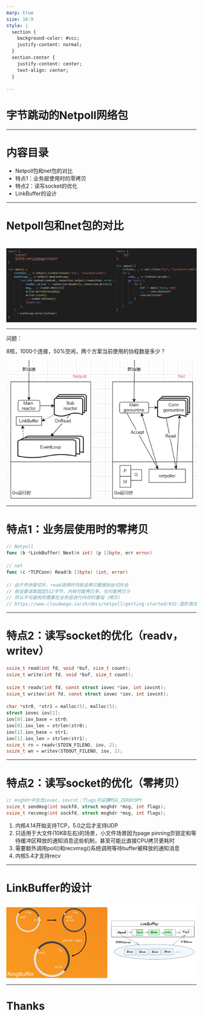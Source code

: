 ```yaml
---
marp: true
size: 16:9
style: |
  section {
    background-color: #ccc;
    justify-content: normal;
  }
  section.center {
    justify-content: center;
    text-align: center;
  }

---
```

<!-- _class: center -->
# 字节跳动的Netpoll网络包

---
# 内容目录
* Netpoll包和net包的对比
* 特点1：业务层使用时的零拷贝
* 特点2：读写socket的优化
* LinkBuffer的设计

---
# Netpoll包和net包的对比
![bg w:95%](images/net_netpoll.png)

---
问题：

8核，1000个连接，50%空闲，两个方案当前使用的协程数是多少？

![bg left:70% w:98%](images/net_netpoll2.jpg)

---
# 特点1：业务层使用时的零拷贝

```go
// Netpoll
func (b *LinkBuffer) Next(n int) (p []byte, err error)

// net
func (c *TCPConn) Read(b []byte) (int, error)

// 由于传参是切片，read调用时内核会拷贝数据到此切片处
// 假设要读取固定512字节，内核可能拷贝多，也可能拷贝少
// 所以不可避免的需要在业务层进行内存的重组（拷贝）
// https://www.cloudwego.io/zh/docs/netpoll/getting-started/#32-高阶用法
```

---
# 特点2：读写socket的优化（readv，writev）
```c
ssize_t read(int fd, void *buf, size_t count);
ssize_t write(int fd, void *buf, size_t count);

ssize_t readv(int fd, const struct iovec *iov, int iovcnt);
ssize_t writev(int fd, const struct iovec *iov, int iovcnt);

char *str0, *str1 = malloc(5), malloc(5);
struct iovec iov[2];
iov[0].iov_base = str0;
iov[0].iov_len = strlen(str0);
iov[1].iov_base = str1;
iov[1].iov_len = strlen(str1);
ssize_t rn = readv(STDIN_FILENO, iov, 2);
ssize_t wn = writev(STDOUT_FILENO, iov, 2);
```

---
# 特点2：读写socket的优化（零拷贝）

```c
// msghdr中包含iovec、iovcnt；flags可设置MSG_ZEROCOPY
ssize_t sendmsg(int sockfd, struct msghdr *msg, int flags);
ssize_t recvmsg(int sockfd, struct msghdr *msg, int flags);
```
1. 内核4.14开始支持TCP，5.0之后才支持UDP
1. 只适用于大文件(10KB左右)的场景，小文件场景因为page pinning页锁定和等待缓冲区释放的通知消息这些机制，甚至可能比直接CPU拷贝更耗时
1. 需要额外调用poll()和recvmsg()系统调用等待buffer被释放的通知消息
1. 内核5.4才支持recv

---
# LinkBuffer的设计
![bg w:95%](images/linkbuffer2.png)

---
<!-- _class: center -->
# Thanks
